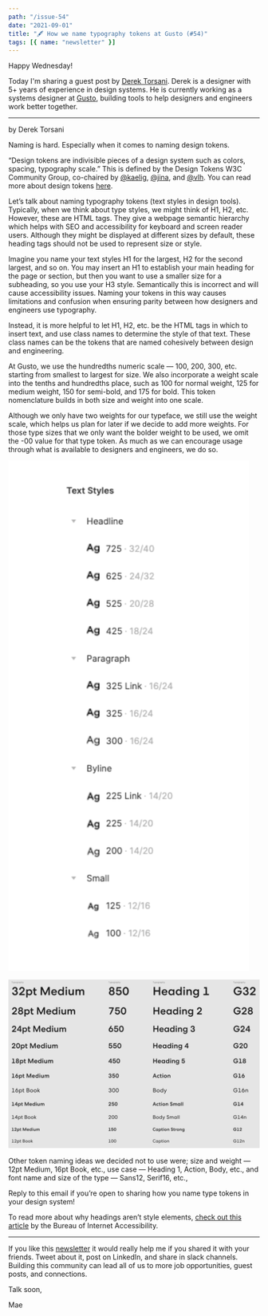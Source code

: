 ```yaml
---
path: "/issue-54"
date: "2021-09-01"
title: "🖋️ How we name typography tokens at Gusto (#54)"
tags: [{ name: "newsletter" }]
---
```


Happy Wednesday!

Today I'm sharing a guest post by [Derek Torsani](https://derektorsani.com/). Derek is a designer with 5+ years of experience in design systems. He is currently working as a systems designer at [Gusto](https://gusto.com/), building tools to help designers and engineers work better together.

---

by Derek Torsani

Naming is hard. Especially when it comes to naming design tokens.

“Design tokens are indivisible pieces of a design system such as colors, spacing, typography scale.” This is defined by the Design Tokens W3C Community Group, co-chaired by [@kaelig](https://twitter.com/kaelig), [@jina](https://twitter.com/jina), and [@vlh](https://twitter.com/vlh). You can read more about design tokens [here](https://github.com/design-tokens/community-group).

Let’s talk about naming typography tokens (text styles in design tools). Typically, when we think about type styles, we might think of H1, H2, etc. However, these are HTML tags. They give a webpage semantic hierarchy which helps with SEO and accessibility for keyboard and screen reader users. Although they might be displayed at different sizes by default, these heading tags should not be used to represent size or style.

Imagine you name your text styles H1 for the largest, H2 for the second largest, and so on. You may insert an H1 to establish your main heading for the page or section, but then you want to use a smaller size for a subheading, so you use your H3 style. Semantically this is incorrect and will cause accessibility issues. Naming your tokens in this way causes limitations and confusion when ensuring parity between how designers and engineers use typography.

Instead, it is more helpful to let H1, H2, etc. be the HTML tags in which to insert text, and use class names to determine the style of that text. These class names can be the tokens that are named cohesively between design and engineering.

At Gusto, we use the hundredths numeric scale — 100, 200, 300, etc. starting from smallest to largest for size. We also incorporate a weight scale into the tenths and hundredths place, such as 100 for normal weight, 125 for medium weight, 150 for semi-bold, and 175 for bold. This token nomenclature builds in both size and weight into one scale.

Although we only have two weights for our typeface, we still use the weight scale, which helps us plan for later if we decide to add more weights. For those type sizes that we only want the bolder weight to be used, we omit the -00 value for that type token. As much as we can encourage usage through what is available to designers and engineers, we do so.

![A screenshot of a figma sidebar with text styles represented](../../../assets/figma-text-styles.png)

![A screenshot of a figma frame with font sizes displayed](../../../assets/typography-tokens.png)

Other token naming ideas we decided not to use were; size and weight — 12pt Medium, 16pt Book, etc., use case — Heading 1, Action, Body, etc., and font name and size of the type — Sans12, Serif16, etc.,

Reply to this email if you’re open to sharing how you name type tokens in your design system!

To read more about why headings aren’t style elements, [check out this article](https://www.boia.org/blog/why-headings-arent-simply-style-elements) by the Bureau of Internet Accessibility.

---

If you like this [newsletter](https://maecapozzi.com/newsletter/) it would really help me if you shared it with your friends. Tweet about it, post on LinkedIn, and share in slack channels. Building this community can lead all of us to more job opportunities, guest posts, and connections.

Talk soon,

Mae
